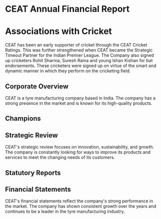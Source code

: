 # CEAT Annual Financial Report

# Associations with Cricket

CEAT has been an early supporter of cricket through the CEAT Cricket Ratings. This was further strengthened when CEAT became the Strategic Timeout Partner for the Indian Premier League. The Company also signed up cricketers Rohit Sharma, Suresh Raina and young Ishan Kishan for bat endorsements. These cricketers were signed up on virtue of the smart and dynamic manner in which they perform on the cricketing field.

## Corporate Overview

CEAT is a tyre manufacturing company based in India. The company has a strong presence in the market and is known for its high-quality products.

## Champions

## Strategic Review

CEAT's strategic review focuses on innovation, sustainability, and growth. The company is constantly looking for ways to improve its products and services to meet the changing needs of its customers.

## Statutory Reports

## Financial Statements

CEAT's financial statements reflect the company's strong performance in the market. The company has shown consistent growth over the years and continues to be a leader in the tyre manufacturing industry.